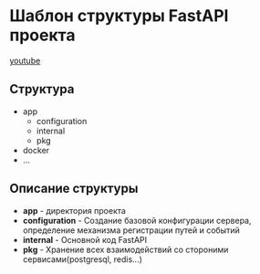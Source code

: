 # Шаблон структуры FastAPI проекта
[youtube](https://www.youtube.com/watch?v=IpSRs6ZNA5k)

## Структура
- app
    - configuration
    - internal
    - pkg
- docker
- ...

## Описание структуры
- **app** - директория проекта
- **configuration** - Создание базовой конфигурации сервера, определение механизма регистрации путей и событий
- **internal** - Основной код FastAPI
- **pkg** - Хранение всех взаимодействий со стороними сервисами(postgresql, redis...)